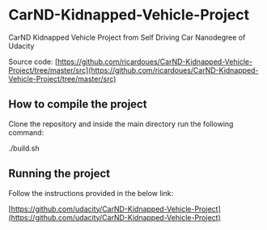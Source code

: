 # CarND-Kidnapped-Vehicle-Project
CarND Kidnapped Vehicle Project from Self Driving Car Nanodegree of Udacity

Source code: [https://github.com/ricardoues/CarND-Kidnapped-Vehicle-Project/tree/master/src](https://github.com/ricardoues/CarND-Kidnapped-Vehicle-Project/tree/master/src)

## How to compile the project
Clone the repository and inside the main directory run the following command:

./build.sh 

## Running the project 
Follow the instructions provided in the below link: 

[https://github.com/udacity/CarND-Kidnapped-Vehicle-Project](https://github.com/udacity/CarND-Kidnapped-Vehicle-Project)


